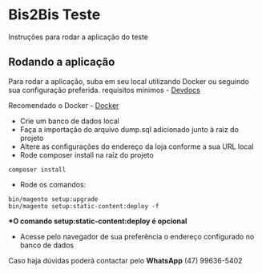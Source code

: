 # Bis2Bis Teste

Instruções para rodar a aplicação do teste

## Rodando a aplicação

Para rodar a aplicação, suba em seu local utilizando Docker ou seguindo sua configuração preferida.
requisitos mínimos - [Devdocs](https://experienceleague.adobe.com/docs/commerce-operations/installation-guide/system-requirements.html)

Recomendado o Docker - [Docker](https://github.com/JeroenBoersma/docker-compose-development)

* Crie um banco de dados local
* Faça a importação do arquivo dump.sql adicionado junto à raiz do projeto
* Altere as configurações do endereço da loja conforme a sua URL local
* Rode composer install na raíz do projeto
```
composer install
```
* Rode os comandos:
```
bin/magento setup:upgrade
bin/magento setup:static-content:deploy -f
```
**\*O comando setup:static-content:deploy é opcional**
* Acesse pelo navegador de sua preferência o endereço configurado no banco de dados

Caso haja dúvidas poderá contactar pelo **WhatsApp** (47) 99636-5402
